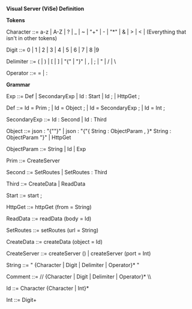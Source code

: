 **Visual Server (ViSe) Definition**

**Tokens**

Character   ::=  a-z | A-Z | ? | \_ | ~ | &quot;+&quot; | - | &quot;\*&quot; | &amp; | > | < | (Everything that isn&#39;t in other tokens)

Digit       ::=  0 | 1 | 2 | 3 | 4 | 5 | 6 | 7 | 8 |9

Delimiter   ::=  (  |  )  |  [ |  ] | &quot;{&quot; | &quot;}&quot; | , | ; | &quot; | / | \

Operator    ::=  = | :

**Grammar**

Exp ::= Def | SecondaryExp | Id : Start | Id ; | HttpGet ;

Def ::= Id = Prim ; | Id = Object ; | Id = SecondaryExp ; | Id = Int ;

SecondaryExp ::= Id : Second | Id : Third

Object ::= json : &quot;{&quot;&quot;}&quot; | json : &quot;{&quot;{ String : ObjectParam , }\* String : ObjectParam &quot;}&quot; | HttpGet

ObjectParam ::= String | Id | Exp

Prim  ::= CreateServer

Second ::= SetRoutes | SetRoutes : Third

Third ::= CreateData | ReadData

Start ::= start ;

HttpGet ::= httpGet (from = String)

ReadData ::= readData (body = Id)

SetRoutes ::= setRoutes (url = String)

CreateData ::= createData (object = Id)

CreateServer ::= createServer () | createServer (port = Int)

String ::= &quot; {Character | Digit | Delimiter | Operator}\* &quot;

Comment ::= // {Character | Digit | Delimiter | Operator}\* \\\\

Id ::= Character {Character | Int}\*

Int ::= Digit+
